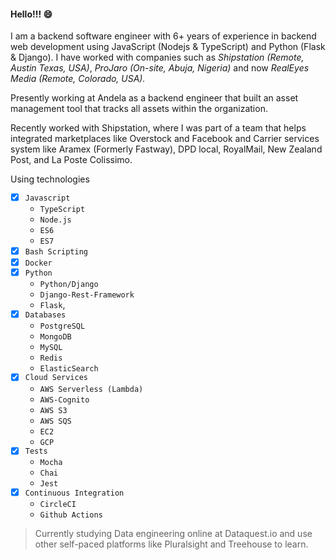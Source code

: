 #### Hello!!! 😄

I am a backend software engineer with 6+ years of experience in  backend web development using JavaScript (Nodejs & TypeScript) and Python (Flask & Django). I have worked with companies such as *Shipstation (Remote, Austin Texas, USA)*, *ProJaro (On-site, Abuja, Nigeria)* and now *RealEyes Media (Remote, Colorado, USA).*


Presently working at Andela as a backend engineer that built an asset management tool that tracks all assets within the organization.

Recently worked with Shipstation, where I was part of a team that helps integrated marketplaces like Overstock and Facebook and Carrier services system like Aramex (Formerly Fastway), DPD local, RoyalMail, New Zealand Post, and La Poste Colissimo.

Using technologies
- [x] `Javascript`
    - `TypeScript`
    - `Node.js`
    - `ES6`
    - `ES7`
- [X] `Bash Scripting`
- [X] `Docker`
- [x] `Python`
    - `Python/Django`
    - `Django-Rest-Framework`
    - `Flask`,
- [x] `Databases`
    - `PostgreSQL`
    - `MongoDB`
    - `MySQL`
    - `Redis`
    - `ElasticSearch`
- [X] `Cloud Services`
    - `AWS Serverless (Lambda)`
    - `AWS-Cognito`
    - `AWS S3`
    - `AWS SQS`
    - `EC2`
    - `GCP`
- [x] `Tests`
    - `Mocha`
    - `Chai`
    - `Jest`
- [X] `Continuous Integration`
    - `CircleCI`
    - `Github Actions`

> Currently studying Data engineering online at Dataquest.io and use other self-paced platforms like Pluralsight and Treehouse to learn.

<!--
**QUDUSKUNLE/QUDUSKUNLE** is a ✨ _special_ ✨ repository because its `README.md` (this file) appears on your GitHub profile.

Here are some ideas to get you started:

- 🔭 I’m currently working on ...
- 🌱 I’m currently learning ...
- 👯 I’m looking to collaborate on ...
- 🤔 I’m looking for help with ...
- 💬 Ask me about ...
- 📫 How to reach me: ...
- 😄 Pronouns: ...
- ⚡ Fun fact: ...
-->
